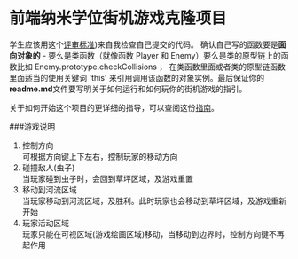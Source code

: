 
前端纳米学位街机游戏克隆项目
===============================

学生应该用这个[评审标准](https://review.udacity.com/#!/rubrics/499/view))来自我检查自己提交的代码。 确认自己写的函数要是**面向对象的** -  要么是类函数（就像函数 Player 和 Enemy）要么是类的原型链上的函数比如 Enemy.prototype.checkCollisions ， 在类函数里面或者类的原型链函数里面适当的使用关键词 'this' 来引用调用该函数的对象实例。最后保证你的**readme.md**文件要写明关于如何运行和如何玩你的街机游戏的指引。

关于如何开始这个项目的更详细的指导，可以查阅这份[指南](https://gdgdocs.org/document/d/1v01aScPjSWCCWQLIpFqvg3-vXLH2e8_SZQKC8jNO0Dc/pub?embedded=true)。

 ###游戏说明
 1. 控制方向        
 可根据方向键上下左右，控制玩家的移动方向
 2. 碰撞敌人(虫子)        
 当玩家碰到虫子时，会回到草坪区域，及游戏重置
 3. 移动到河流区域     
 当玩家移动到河流区域，及胜利。此时玩家也会移动到草坪区域，及游戏重新开始
 4. 玩家活动区域      
 玩家只能在可视区域(游戏绘画区域)移动，当移动到边界时，控制方向键不再起作用
 